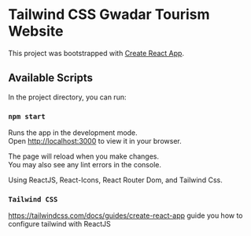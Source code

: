# Tailwind CSS Gwadar Tourism Website

This project was bootstrapped with [Create React App](https://github.com/facebook/create-react-app).

## Available Scripts

In the project directory, you can run:

### `npm start`

Runs the app in the development mode.\
Open [http://localhost:3000](http://localhost:3000) to view it in your browser.

The page will reload when you make changes.\
You may also see any lint errors in the console.

Using ReactJS, React-Icons, React Router Dom, and Tailwind Css. 

### `Tailwind CSS`
https://tailwindcss.com/docs/guides/create-react-app guide you how to configure tailwind with ReactJS

